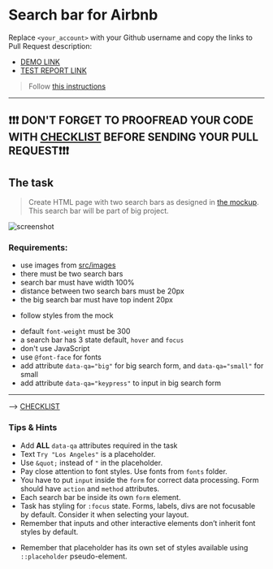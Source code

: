 # Search bar for Airbnb
Replace `<your_account>` with your Github username and copy the links to Pull Request description:
- [DEMO LINK](https://venher-v.github.io/layout_search-bar-airbnb/)
- [TEST REPORT LINK](https://venher-v.github.io/layout_search-bar-airbnb/report/html_report/)

> Follow [this instructions](https://mate-academy.github.io/layout_task-guideline/#how-to-solve-the-layout-tasks-on-github)

___

## ❗️❗️❗️ DON'T FORGET TO PROOFREAD YOUR CODE WITH [CHECKLIST](https://github.com/mate-academy/layout_search-bar-airbnb/blob/master/checklist.md) BEFORE SENDING YOUR PULL REQUEST❗️❗️❗️

## The task
> Create HTML page with two search bars as designed in [the mockup](https://www.figma.com/file/kf3AWulK9elrNk34wtpjPw/Airbnb-Search-bar?node-id=0%3A1). This search bar will be part of big project.

![screenshot](./references/search-bar-example.png)

### Requirements:
+ use images from [src/images](src/images)
+ there must be two search bars
+ search bar must have width 100%
+ distance between two search bars must be 20px
+ the big search bar must have top indent 20px
- follow styles from the mock
+ default `font-weight` must be 300
+ a search bar has 3 state default, `hover` and `focus`
+ don't use JavaScript
+ use `@font-face` for fonts
+ add attribute `data-qa="big"` for big search form, and `data-qa="small"` for small
+ add attribute `data-qa="keypress"` to input in big search form
---
--> [CHECKLIST](https://github.com/mate-academy/layout_search-bar-airbnb/blob/master/checklist.md)

### Tips & Hints
+ Add **ALL** `data-qa` attributes required in the task
+ Text `Try "Los Angeles"` is a placeholder.
+ Use `&quot;` instead of `"` in the placeholder.
+ Pay close attention to font styles. Use fonts from `fonts` folder.
+ You have to put `input` inside the `form` for correct data processing. Form should have `action` and `method`
attributes.
+ Each search bar be inside its own `form` element.
+ Task has styling for `:focus` state. Forms, labels, divs are not focusable by default. Consider it when selecting your
layout.
+ Remember that inputs and other interactive elements don’t inherit font styles by default.
- Remember that placeholder has its own set of styles available using `::placeholder` pseudo-element.


